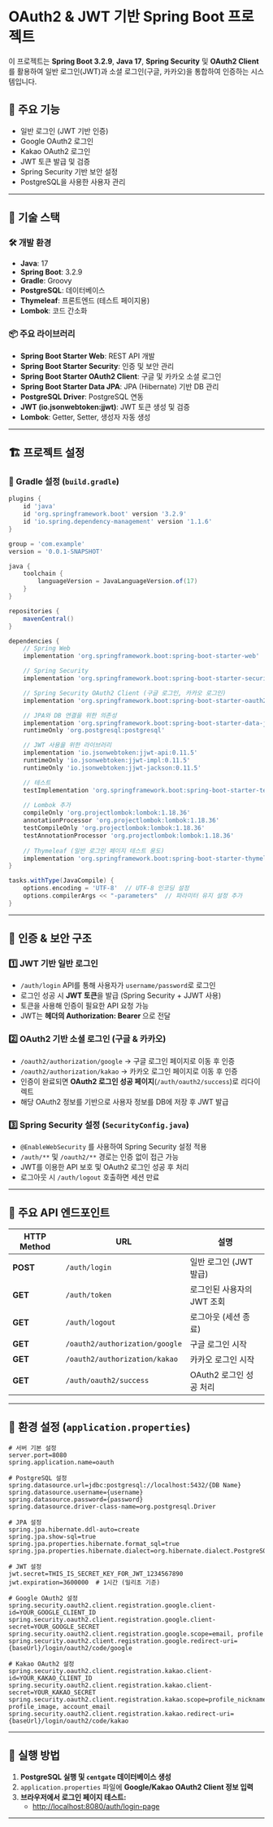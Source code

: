 # OAuth2 & JWT 기반 Spring Boot 프로젝트

이 프로젝트는 **Spring Boot 3.2.9**, **Java 17**, **Spring Security** 및 **OAuth2 Client**를 활용하여 일반 로그인(JWT)과 소셜 로그인(구글, 카카오)을 통합하여 인증하는 시스템입니다.

## 📌 주요 기능
- 일반 로그인 (JWT 기반 인증)
- Google OAuth2 로그인
- Kakao OAuth2 로그인
- JWT 토큰 발급 및 검증
- Spring Security 기반 보안 설정
- PostgreSQL을 사용한 사용자 관리

---

## 🔧 기술 스택
### 🛠️ 개발 환경
- **Java**: 17
- **Spring Boot**: 3.2.9
- **Gradle**: Groovy
- **PostgreSQL**: 데이터베이스
- **Thymeleaf**: 프론트엔드 (테스트 페이지용)
- **Lombok**: 코드 간소화

### 📦 주요 라이브러리
- **Spring Boot Starter Web**: REST API 개발
- **Spring Boot Starter Security**: 인증 및 보안 관리
- **Spring Boot Starter OAuth2 Client**: 구글 및 카카오 소셜 로그인
- **Spring Boot Starter Data JPA**: JPA (Hibernate) 기반 DB 관리
- **PostgreSQL Driver**: PostgreSQL 연동
- **JWT (io.jsonwebtoken:jjwt)**: JWT 토큰 생성 및 검증
- **Lombok**: Getter, Setter, 생성자 자동 생성

---

## 🏗️ 프로젝트 설정
### 📜 Gradle 설정 (`build.gradle`)
```gradle
plugins {
    id 'java'
    id 'org.springframework.boot' version '3.2.9'
    id 'io.spring.dependency-management' version '1.1.6'
}

group = 'com.example'
version = '0.0.1-SNAPSHOT'

java {
    toolchain {
        languageVersion = JavaLanguageVersion.of(17)
    }
}

repositories {
    mavenCentral()
}

dependencies {
    // Spring Web
    implementation 'org.springframework.boot:spring-boot-starter-web'

    // Spring Security
    implementation 'org.springframework.boot:spring-boot-starter-security'

    // Spring Security OAuth2 Client (구글 로그인, 카카오 로그인)
    implementation 'org.springframework.boot:spring-boot-starter-oauth2-client'

    // JPA와 DB 연결을 위한 의존성
    implementation 'org.springframework.boot:spring-boot-starter-data-jpa'
    runtimeOnly 'org.postgresql:postgresql'

    // JWT 사용을 위한 라이브러리
    implementation 'io.jsonwebtoken:jjwt-api:0.11.5'
    runtimeOnly 'io.jsonwebtoken:jjwt-impl:0.11.5'
    runtimeOnly 'io.jsonwebtoken:jjwt-jackson:0.11.5'

    // 테스트
    testImplementation 'org.springframework.boot:spring-boot-starter-test'
    
    // Lombok 추가
    compileOnly 'org.projectlombok:lombok:1.18.36'
    annotationProcessor 'org.projectlombok:lombok:1.18.36'
    testCompileOnly 'org.projectlombok:lombok:1.18.36'
    testAnnotationProcessor 'org.projectlombok:lombok:1.18.36'
    
    // Thymeleaf (일반 로그인 페이지 테스트 용도)
    implementation 'org.springframework.boot:spring-boot-starter-thymeleaf'
}

tasks.withType(JavaCompile) {
    options.encoding = 'UTF-8'  // UTF-8 인코딩 설정
    options.compilerArgs << "-parameters"  // 파라미터 유지 설정 추가
}
```

---

## 🔑 인증 & 보안 구조

### 1️⃣ **JWT 기반 일반 로그인**
- `/auth/login` API를 통해 사용자가 `username/password`로 로그인
- 로그인 성공 시 **JWT 토큰**을 발급 (Spring Security + JJWT 사용)
- 토큰을 사용해 인증이 필요한 API 요청 가능
- JWT는 **헤더의 Authorization: Bearer <TOKEN>** 으로 전달

### 2️⃣ **OAuth2 기반 소셜 로그인 (구글 & 카카오)**
- `/oauth2/authorization/google` → 구글 로그인 페이지로 이동 후 인증
- `/oauth2/authorization/kakao` → 카카오 로그인 페이지로 이동 후 인증
- 인증이 완료되면 **OAuth2 로그인 성공 페이지**(`/auth/oauth2/success`)로 리다이렉트
- 해당 OAuth2 정보를 기반으로 사용자 정보를 DB에 저장 후 JWT 발급

### 3️⃣ **Spring Security 설정 (`SecurityConfig.java`)**
- `@EnableWebSecurity` 를 사용하여 Spring Security 설정 적용
- `/auth/**` 및 `/oauth2/**` 경로는 인증 없이 접근 가능
- JWT를 이용한 API 보호 및 OAuth2 로그인 성공 후 처리
- 로그아웃 시 `/auth/logout` 호출하면 세션 만료

---

## 📂 주요 API 엔드포인트
| HTTP Method | URL | 설명 |
|------------|-------------------------------|---------------------------|
| **POST** | `/auth/login` | 일반 로그인 (JWT 발급) |
| **GET** | `/auth/token` | 로그인된 사용자의 JWT 조회 |
| **GET** | `/auth/logout` | 로그아웃 (세션 종료) |
| **GET** | `/oauth2/authorization/google` | 구글 로그인 시작 |
| **GET** | `/oauth2/authorization/kakao` | 카카오 로그인 시작 |
| **GET** | `/auth/oauth2/success` | OAuth2 로그인 성공 처리 |

---

## 🔌 환경 설정 (`application.properties`)
```properties
# 서버 기본 설정
server.port=8080
spring.application.name=oauth

# PostgreSQL 설정
spring.datasource.url=jdbc:postgresql://localhost:5432/{DB Name}
spring.datasource.username={username}
spring.datasource.password={password}
spring.datasource.driver-class-name=org.postgresql.Driver

# JPA 설정
spring.jpa.hibernate.ddl-auto=create
spring.jpa.show-sql=true
spring.jpa.properties.hibernate.format_sql=true
spring.jpa.properties.hibernate.dialect=org.hibernate.dialect.PostgreSQLDialect

# JWT 설정
jwt.secret=THIS_IS_SECRET_KEY_FOR_JWT_1234567890
jwt.expiration=3600000  # 1시간 (밀리초 기준)

# Google OAuth2 설정
spring.security.oauth2.client.registration.google.client-id=YOUR_GOOGLE_CLIENT_ID
spring.security.oauth2.client.registration.google.client-secret=YOUR_GOOGLE_SECRET
spring.security.oauth2.client.registration.google.scope=email, profile
spring.security.oauth2.client.registration.google.redirect-uri={baseUrl}/login/oauth2/code/google

# Kakao OAuth2 설정
spring.security.oauth2.client.registration.kakao.client-id=YOUR_KAKAO_CLIENT_ID
spring.security.oauth2.client.registration.kakao.client-secret=YOUR_KAKAO_SECRET
spring.security.oauth2.client.registration.kakao.scope=profile_nickname, profile_image, account_email
spring.security.oauth2.client.registration.kakao.redirect-uri={baseUrl}/login/oauth2/code/kakao
```

---

## 🚀 실행 방법
1. **PostgreSQL 실행 및 `centgate` 데이터베이스 생성**
2. `application.properties` 파일에 **Google/Kakao OAuth2 Client 정보 입력**
3. **브라우저에서 로그인 페이지 테스트:**
   - [http://localhost:8080/auth/login-page](http://localhost:8080/auth/login-page)

---

